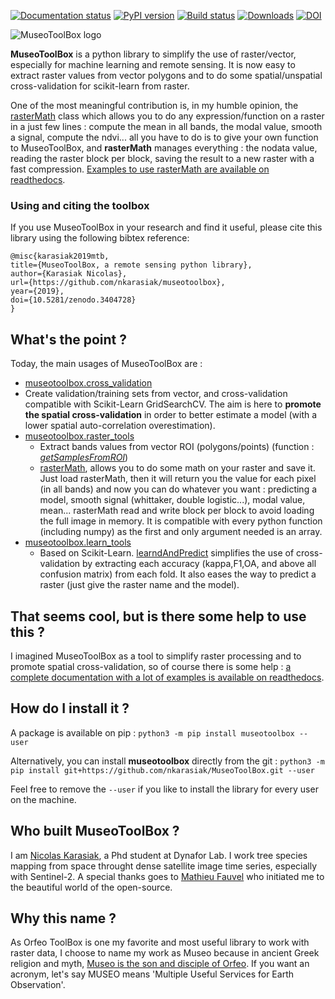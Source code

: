 [![Documentation status](https://readthedocs.org/projects/museotoolbox/badge/?version=latest)](https://museotoolbox.readthedocs.io/en/latest/?badge=latest)
[![PyPI version](https://badge.fury.io/py/museotoolbox.svg)](https://badge.fury.io/py/museotoolbox)
[![Build status](https://api.travis-ci.org/nkarasiak/MuseoToolBox.svg?branch=master)](https://travis-ci.org/nkarasiak/MuseoToolBox)
[![Downloads](https://pepy.tech/badge/museotoolbox)](https://pepy.tech/project/museotoolbox)
[![DOI](https://zenodo.org/badge/DOI/10.5281/zenodo.3404729.svg)](https://doi.org/10.5281/zenodo.3404728)

![MuseoToolBox logo](https://github.com/nkarasiak/MuseoToolBox/raw/master/metadata/museoToolBox_logo_128.png)

**MuseoToolBox** is a python library to simplify the use of raster/vector, especially for machine learning and remote sensing. It is now easy to extract raster values from vector polygons and to do some spatial/unspatial cross-validation for scikit-learn from raster.

One of the most meaningful contribution is, in my humble opinion, the [rasterMath](https://museotoolbox.readthedocs.io/en/latest/modules/raster_tools/museotoolbox.raster_tools.rasterMath.html#museotoolbox.raster_tools.rasterMath) class which allows you to do any expression/function on a raster in a just few lines : compute the mean in all bands, the modal value, smooth a signal, compute the ndvi... all you have to do is to give your own function to MuseoToolBox, and **rasterMath** manages everything : the nodata value, reading the raster block per block, saving the result to a new raster with a fast compression. [Examples to use rasterMath are available on readthedocs](https://museotoolbox.readthedocs.io/en/latest/modules/raster_tools/museotoolbox.raster_tools.rasterMath.html#museotoolbox.raster_tools.rasterMath).

### Using and citing the toolbox

If you use MuseoToolBox in your research and find it useful, please cite this library using the following bibtex reference:
```
@misc{karasiak2019mtb,
title={MuseoToolBox, a remote sensing python library},
author={Karasiak Nicolas},
url={https://github.com/nkarasiak/museotoolbox},
year={2019},
doi={10.5281/zenodo.3404728}
}
```

## What's the point ?

Today, the main usages of MuseoToolBox are :
-  [museotoolbox.cross_validation](https://museotoolbox.readthedocs.io/en/latest/modules/museotoolbox.cross_validation.html)
  - Create validation/training sets from vector, and cross-validation compatible with Scikit-Learn GridSearchCV. The aim is here to **promote the spatial cross-validation** in order to better estimate a model (with a lower spatial auto-correlation overestimation).
- [museotoolbox.raster_tools](https://museotoolbox.readthedocs.io/en/latest/modules/museotoolbox.raster_tools.html)
  - Extract bands values from vector ROI (polygons/points) (function : [*getSamplesFromROI*](https://museotoolbox.readthedocs.io/en/latest/modules/raster_tools/museotoolbox.raster_tools.getSamplesFromROI.html))
  - [rasterMath](https://museotoolbox.readthedocs.io/en/latest/modules/raster_tools/museotoolbox.raster_tools.rasterMath.html#museotoolbox.raster_tools.rasterMath), allows you to do some math on your raster and save it. Just load rasterMath, then it will return you the value for each pixel (in all bands) and now you can do whatever you want : predicting a model, smooth signal (whittaker, double logistic...), modal value, mean... rasterMath read and write block per block to avoid loading the full image in memory. It is compatible with every python function (including numpy) as the first and only argument needed is an array.
- [museotoolbox.learn_tools](https://museotoolbox.readthedocs.io/en/latest/modules/museotoolbox.learn_tools.html)
  - Based on Scikit-Learn. [learndAndPredict](https://museotoolbox.readthedocs.io/en/latest/modules/learn_tools/museotoolbox.learn_tools.learnAndPredict.html) simplifies the use of cross-validation by extracting each accuracy (kappa,F1,OA, and above all confusion matrix) from each fold. It also eases the way to predict a raster (just give the raster name and the model).

## That seems cool, but is there some help to use this ?
I imagined MuseoToolBox as a tool to simplify raster processing and to promote spatial cross-validation, so of course there is some help : [a complete documentation with a lot of examples is available on readthedocs](https://museotoolbox.readthedocs.org/).

## How do I install it ?
A package is available on pip :
`python3 -m pip install museotoolbox --user`

Alternatively, you can install **museotoolbox** directly from the git :
`python3 -m pip install git+https://github.com/nkarasiak/MuseoToolBox.git --user`

Feel free to remove the `--user` if you like to install the library for every user on the machine.

## Who built MuseoToolBox ?

I am [Nicolas Karasiak](http://www.karasiak.net), a Phd student at Dynafor Lab. I work tree species mapping from space throught dense satellite image time series, especially with Sentinel-2. A special thanks goes to [Mathieu Fauvel](http://fauvel.mathieu.free.fr/) who initiated me to the beautiful world of the open-source.

## Why this name ?
As Orfeo ToolBox is one my favorite and most useful library to work with raster data, I choose to name my work as Museo because in ancient Greek religion and myth, [Museo is the son and disciple of Orfeo](https://it.wikipedia.org/wiki/Museo_(autore_mitico)). If you want an acronym, let's say MUSEO means 'Multiple Useful Services for Earth Observation'.
